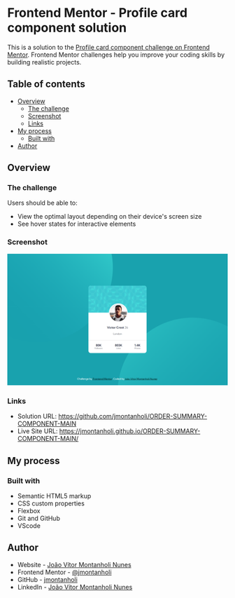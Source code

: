 # Frontend Mentor - Profile card component solution

This is a solution to the [Profile card component challenge on Frontend Mentor](https://www.frontendmentor.io/challenges/profile-card-component-cfArpWshJ). Frontend Mentor challenges help you improve your coding skills by building realistic projects. 

## Table of contents

- [Overview](#overview)
  - [The challenge](#the-challenge)
  - [Screenshot](#screenshot)
  - [Links](#links)
- [My process](#my-process)
  - [Built with](#built-with)
- [Author](#author)

## Overview

### The challenge

Users should be able to:

- View the optimal layout depending on their device's screen size
- See hover states for interactive elements

### Screenshot

![](./images/projectPrint.png)

### Links

- Solution URL: https://github.com/jmontanholi/ORDER-SUMMARY-COMPONENT-MAIN
- Live Site URL: https://jmontanholi.github.io/ORDER-SUMMARY-COMPONENT-MAIN/

## My process

### Built with

- Semantic HTML5 markup
- CSS custom properties
- Flexbox
- Git and GitHub
- VScode

## Author

- Website - [João Vítor Montanholi Nunes](https://joaomontanholi.netlify.app)
- Frontend Mentor - [@jmontanholi](https://www.frontendmentor.io/profile/jmontanholi)
- GitHub - [jmontanholi](https://github.com/jmontanholi)
- LinkedIn - [João Vítor Montanholi Nunes](https://www.linkedin.com/in/joaovitormontanholi/)
